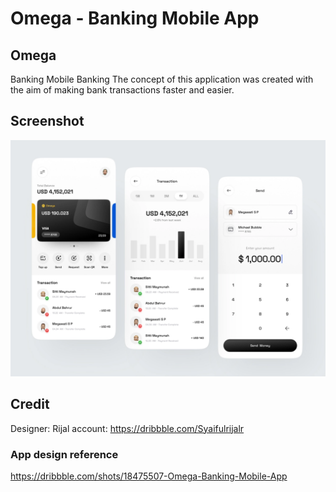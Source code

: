 # Omega - Banking Mobile App

## Omega  

Banking Mobile Banking The concept of this application was created with the aim of making bank transactions faster and easier.

## Screenshot

![Screenshot](./assets/app.webp)

## Credit
Designer: Rijal
account: https://dribbble.com/Syaifulrijalr
### App design reference 
https://dribbble.com/shots/18475507-Omega-Banking-Mobile-App 